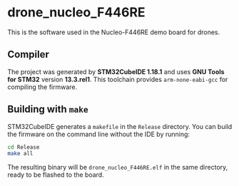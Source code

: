# drone_nucleo_F446RE
This is the software used in the Nucleo-F446RE demo board for drones.

## Compiler
The project was generated by **STM32CubeIDE 1.18.1** and uses
**GNU Tools for STM32** version **13.3.rel1**. This toolchain provides
`arm-none-eabi-gcc` for compiling the firmware.

## Building with `make`
STM32CubeIDE generates a `makefile` in the `Release` directory. You can
build the firmware on the command line without the IDE by running:

```bash
cd Release
make all
```

The resulting binary will be `drone_nucleo_F446RE.elf` in the same
directory, ready to be flashed to the board.

